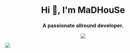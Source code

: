 <p align="center">
    <h1 align="center">Hi 👋, I'm MaDHouSe</h1>
    <h3 align="center">A passionate allround developer.</h3> 
</p>

<p align="center">
  <img alig src="https://github-profile-trophy.vercel.app/?username=MaDHouSe79&margin-w=15&margin-h=15&column=8&no-bg=true" />
</p>

![](https://komarev.com/ghpvc/?username=MH-Scripts/&abbreviated=true)
